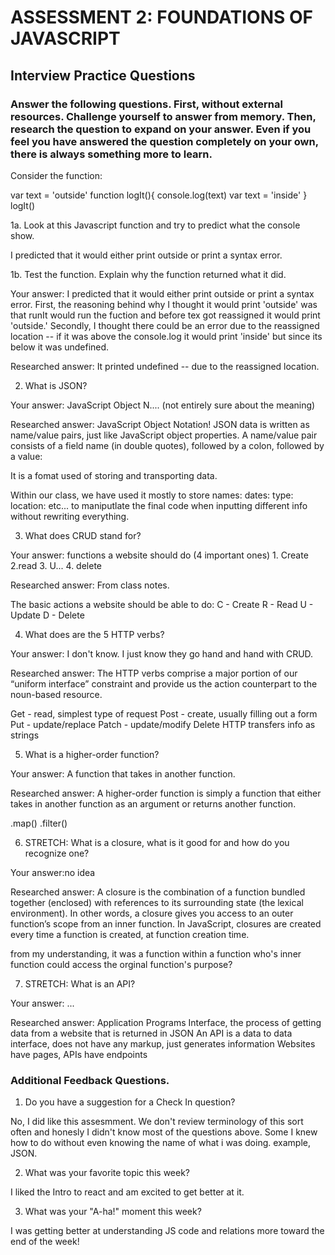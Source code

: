 # ASSESSMENT 2: FOUNDATIONS OF JAVASCRIPT
## Interview Practice Questions

### Answer the following questions. First, without external resources. Challenge yourself to answer from memory. Then, research the question to expand on your answer. Even if you feel you have answered the question completely on your own, there is always something more to learn.

Consider the function:

var text = 'outside'
function logIt(){
  console.log(text)
  var text = 'inside'
}
logIt()


1a. Look at this Javascript function and try to predict what the console show.

I predicted that it would either print outside or print a syntax error. 


1b. Test the function. Explain why the function returned what it did.

  Your answer: I predicted that it would either print outside or print a syntax error.
  First, the reasoning behind why I thought it would print 'outside' was that runIt would run the fuction and before tex got reassigned it would print 'outside.'
  Secondly, I thought there could be an error due to the reassigned location -- if it was above the console.log it would print 'inside'
  but since its below it was undefined. 


  Researched answer: It printed undefined -- due to the reassigned location. 


2. What is JSON?

  Your answer: JavaScript Object N.... (not entirely sure about the meaning)

  Researched answer:  JavaScript Object Notation! JSON data is written as name/value pairs, just like JavaScript object properties.
  A name/value pair consists of a field name (in double quotes), followed by a colon, followed by a value:
  
  It is a fomat used of storing and transporting data.
  
  Within our class, we have used it mostly to store names: dates: type: location: etc...
  to maniputlate the final code when inputting different info without rewriting everything. 


3. What does CRUD stand for?

  Your answer: functions a website should do (4 important ones) 1. Create 2.read 3. U... 4. delete

  Researched answer: From class notes.
  
The basic actions a website should be able to do:
C - Create
R - Read
U - Update
D - Delete



4. What does are the 5 HTTP verbs?

  Your answer: I don't know. I just know they go hand and hand with CRUD.

  Researched answer:
  The HTTP verbs comprise a major portion of our “uniform interface”
  constraint and provide us the action counterpart to the noun-based resource. 
  
Get - read, simplest type of request
Post - create, usually filling out a form
Put - update/replace
Patch - update/modify
Delete
HTTP transfers info as strings




5. What is a higher-order function?

  Your answer: A function that takes in another function. 

  Researched answer: A higher-order function is simply a function that either takes in another function 
  as an argument or returns another function.
  
  .map()
  .filter()
  

6. STRETCH: What is a closure, what is it good for and how do you recognize one?

  Your answer:no idea

  Researched answer:
  A closure is the combination of a function bundled together (enclosed) with references to
  its surrounding state (the lexical environment). In other words, a closure gives you access to an
  outer function’s scope from an inner function. 
  In JavaScript, closures are created every time a function is created, at function creation time.
  
  
  from my understanding, it was a function within a function 
  who's inner function could access the orginal function's purpose? 


7. STRETCH: What is an API?

  Your answer: ... 

  Researched answer:
Application Programs Interface, the process of getting data from a website that is returned 
in JSON An API is a data to data interface, does not have any markup, just generates information
Websites have pages, APIs have endpoints




### Additional Feedback Questions.

1. Do you have a suggestion for a Check In question?

No, I did like this assesmment. We don't review terminology of this sort often and honesly I didn't know most of 
the questions above. Some I knew how to do without even knowing the name of what i was doing. example, JSON. 


2. What was your favorite topic this week?

I liked the Intro to react and am excited to get better at it. 

3. What was your "A-ha!" moment this week?

I was getting better at understanding JS code and relations more toward the end of the week! 